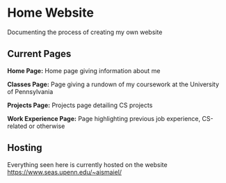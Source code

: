 # Home Website
Documenting the process of creating my own website

## Current Pages
**Home Page:** Home page giving information about me

**Classes Page:** Page giving a rundown of my coursework at the University of Pennsylvania

**Projects Page:** Projects page detailing CS projects

**Work Experience Page:** Page highlighting previous job experience, CS-related or otherwise

## Hosting
Everything seen here is currently hosted on the website https://www.seas.upenn.edu/~aismaiel/
